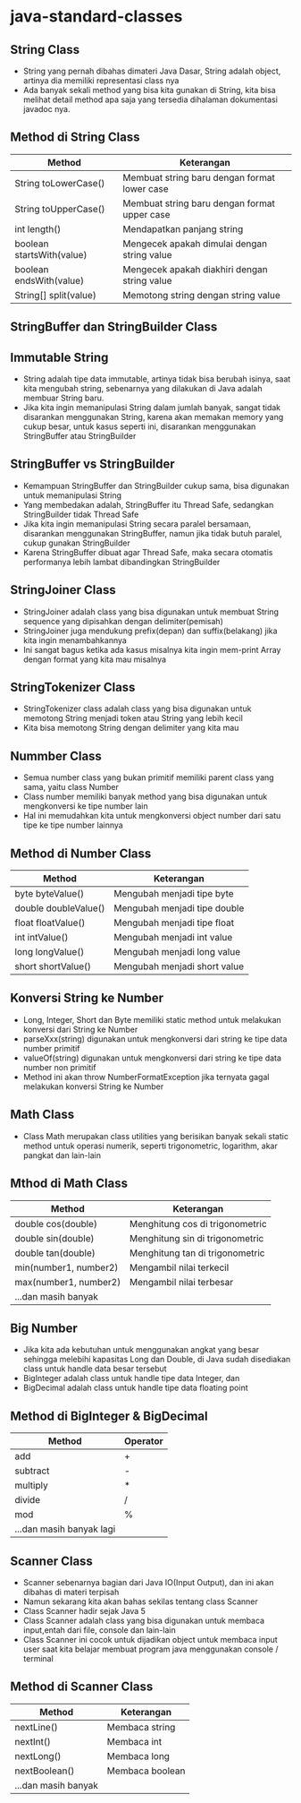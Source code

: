# java-standard-classes

## String Class

- String yang pernah dibahas dimateri Java Dasar, String adalah object, artinya dia memiliki representasi class nya
- Ada banyak sekali method yang bisa kita gunakan di String, kita bisa melihat detail method apa saja yang tersedia
  dihalaman dokumentasi javadoc nya.

## Method di String Class

| Method                    | Keterangan                                   |
|---------------------------|----------------------------------------------|
| String toLowerCase()      | Membuat string baru dengan format lower case |
| String toUpperCase()      | Membuat string baru dengan format upper case |
| int length()              | Mendapatkan panjang string                   |
| boolean startsWith(value) | Mengecek apakah dimulai dengan string value  |
| boolean endsWith(value)   | Mengecek apakah diakhiri dengan string value |
| String[] split(value)     | Memotong string dengan string value          |

## StringBuffer dan StringBuilder Class

## Immutable String

- String adalah tipe data immutable, artinya tidak bisa berubah isinya, saat kita mengubah string, sebenarnya yang
  dilakukan di Java adalah membuar String baru.
- Jika kita ingin memanipulasi String dalam jumlah banyak, sangat tidak disarankan menggunakan String, karena akan
  memakan memory yang cukup besar, untuk kasus seperti ini, disarankan menggunakan StringBuffer atau StringBuilder

## StringBuffer vs StringBuilder

- Kemampuan StringBuffer dan StringBuilder cukup sama, bisa digunakan untuk memanipulasi String
- Yang membedakan adalah, StringBuffer itu Thread Safe, sedangkan StringBuilder tidak Thread Safe
- Jika kita ingin memanipulasi String secara paralel bersamaan, disarankan menggunakan StringBuffer, namun jika tidak
  butuh paralel, cukup gunakan StringBuilder
- Karena StringBuffer dibuat agar Thread Safe, maka secara otomatis performanya lebih lambat dibandingkan StringBuilder

## StringJoiner Class

- StringJoiner adalah class yang bisa digunakan untuk membuat String sequence yang dipisahkan dengan delimiter(pemisah)
- StringJoiner juga mendukung prefix(depan) dan suffix(belakang) jika kita ingin menambahkannya
- Ini sangat bagus ketika ada kasus misalnya kita ingin mem-print Array dengan format yang kita mau misalnya

## StringTokenizer Class

- StringTokenizer class adalah class yang bisa digunakan untuk memotong String menjadi token atau String yang lebih
  kecil
- Kita bisa memotong String dengan delimiter yang kita mau

## Nummber Class

- Semua number class yang bukan primitif memiliki parent class yang sama, yaitu class Number
- Class number memiliki banyak method yang bisa digunakan untuk mengkonversi ke tipe number lain
- Hal ini memudahkan kita untuk mengkonversi object number dari satu tipe ke tipe number lainnya

## Method di Number Class

| Method               | Keterangan                   |
|----------------------|------------------------------|
| byte byteValue()     | Mengubah menjadi tipe byte   |
| double doubleValue() | Mengubah menjadi tipe double |
| float floatValue()   | Mengubah menjadi tipe float  |
| int intValue()       | Mengubah menjadi int value   |
| long longValue()     | Mengubah menjadi long value  |
| short shortValue()   | Mengubah menjadi short value |

## Konversi String ke Number

- Long, Integer, Short dan Byte memiliki static method untuk melakukan konversi dari String ke Number
- parseXxx(string) digunakan untuk mengkonversi dari string ke tipe data number primitif
- valueOf(string) digunakan untuk mengkonversi dari string ke tipe data number non primitif
- Method ini akan throw NumberFormatException jika ternyata gagal melakukan konversi String ke Number

## Math Class

- Class Math merupakan class utilities yang berisikan banyak sekali static method untuk operasi numerik, seperti
  trigonometric, logarithm, akar pangkat dan lain-lain

## Mthod di Math Class

| Method                | Keterangan                      |
|-----------------------|---------------------------------|
| double cos(double)    | Menghitung cos di trigonometric |
| double sin(double)    | Menghitung sin di trigonometric |
| double tan(double)    | Menghitung tan di trigonometric |
| min(number1, number2) | Mengambil nilai terkecil        |
| max(number1, number2) | Mengambil nilai terbesar        |
| ...dan masih banyak   |         |

## Big Number

- Jika kita ada kebutuhan untuk menggunakan angkat yang besar sehingga melebihi kapasitas Long dan Double, di Java sudah
  disediakan class untuk handle data besar tersebut
- BigInteger adalah class untuk handle tipe data Integer, dan
- BigDecimal adalah class untuk handle tipe data floating point

## Method di BigInteger & BigDecimal

| Method                   | Operator |
|--------------------------|---------|
| add                      | +       |
| subtract                 | -       |
| multiply                 | *       |
| divide                   | /       |
| mod                      | %       |
| ...dan masih banyak lagi |         |

## Scanner Class

- Scanner sebenarnya bagian dari Java IO(Input Output), dan ini akan dibahas di materi terpisah
- Namun sekarang kita akan bahas sekilas tentang class Scanner
- Class Scanner hadir sejak Java 5
- Class Scanner adalah class yang bisa digunakan untuk membaca input,entah dari file, console dan lain-lain
- Class Scanner ini cocok untuk dijadikan object untuk membaca input user saat kita belajar membuat program java
  menggunakan console / terminal

## Method di Scanner Class

| Method              | Keterangan      |
|---------------------|-----------------|
| nextLine()          | Membaca string  |
| nextInt()           | Membaca int     |
| nextLong()          | Membaca long    |
| nextBoolean()       | Membaca boolean |
| ...dan masih banyak |                 |

